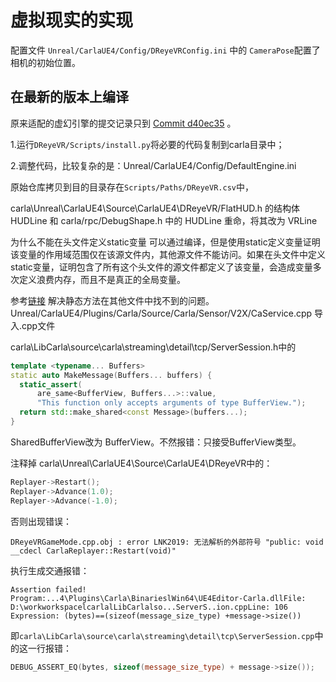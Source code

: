 # 虚拟现实的实现

配置文件 `Unreal/CarlaUE4/Config/DReyeVRConfig.ini` 中的 `CameraPose`配置了相机的初始位置。



## 在最新的版本上编译
原来适配的虚幻引擎的提交记录只到 [Commit d40ec35](https://github.com/OpenHUTB/UnrealEngine/commit/d40ec35474e8793b4eea60dba6c4f051186e458e) 。

1.运行`DReyeVR/Scripts/install.py`将必要的代码复制到carla目录中；

2.调整代码，比较复杂的是：Unreal/CarlaUE4/Config/DefaultEngine.ini

原始仓库拷贝到目的目录存在`Scripts/Paths/DReyeVR.csv`中，


carla\Unreal\CarlaUE4\Source\CarlaUE4\DReyeVR/FlatHUD.h 的结构体HUDLine 和 carla/rpc/DebugShape.h 中的 HUDLine 重命，将其改为 VRLine

为什么不能在头文件定义static变量
可以通过编译，但是使用static定义变量证明该变量的作用域范围仅在该源文件内，其他源文件不能访问。如果在头文件中定义static变量，证明包含了所有这个头文件的源文件都定义了该变量，会造成变量多次定义浪费内存，而且不是真正的全局变量。

参考[链接](https://blog.csdn.net/qq_28258885/article/details/115769975) 解决静态方法在其他文件中找不到的问题。
Unreal/CarlaUE4/Plugins/Carla/Source/Carla/Sensor/V2X/CaService.cpp 导入.cpp文件

carla\LibCarla\source\carla\streaming\detail\tcp/ServerSession.h中的
```cpp
template <typename... Buffers>
static auto MakeMessage(Buffers... buffers) {
  static_assert(
      are_same<BufferView, Buffers...>::value,
      "This function only accepts arguments of type BufferView.");
  return std::make_shared<const Message>(buffers...);
}
```
SharedBufferView改为 BufferView。不然报错：只接受BufferView类型。


注释掉 carla\Unreal\CarlaUE4\Source\CarlaUE4\DReyeVR中的：
```cpp
Replayer->Restart();
Replayer->Advance(1.0);
Replayer->Advance(-1.0);
```
否则出现错误：
```text
DReyeVRGameMode.cpp.obj : error LNK2019: 无法解析的外部符号 "public: void __cdecl CarlaReplayer::Restart(void)"
```


执行生成交通报错：
```text
Assertion failed!
Program:...4\Plugins\Carla\BinarieslWin64\UE4Editor-Carla.dllFile: D:\workworkspacelcarlalLibCarlalso...ServerS..ion.cppLine: 106
Expression: (bytes)==(sizeof(message_size_type) +message->size())
```
即`carla\LibCarla\source\carla\streaming\detail\tcp\ServerSession.cpp`中的这一行报错：
```cpp
DEBUG_ASSERT_EQ(bytes, sizeof(message_size_type) + message->size());
```

